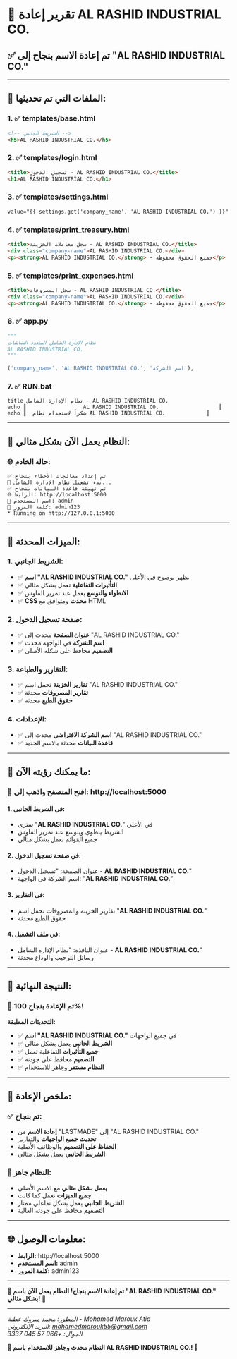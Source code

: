 # 🔄 تقرير إعادة AL RASHID INDUSTRIAL CO.

## ✅ تم إعادة الاسم بنجاح إلى "AL RASHID INDUSTRIAL CO."

---

## 📝 الملفات التي تم تحديثها:

### 1. ✅ **templates/base.html**
```html
<!-- الشريط الجانبي -->
<h5>AL RASHID INDUSTRIAL CO.</h5>
```

### 2. ✅ **templates/login.html**
```html
<title>تسجيل الدخول - AL RASHID INDUSTRIAL CO.</title>
<h1>AL RASHID INDUSTRIAL CO.</h1>
```

### 3. ✅ **templates/settings.html**
```html
value="{{ settings.get('company_name', 'AL RASHID INDUSTRIAL CO.') }}"
```

### 4. ✅ **templates/print_treasury.html**
```html
<title>سجل معاملات الخزينة - AL RASHID INDUSTRIAL CO.</title>
<div class="company-name">AL RASHID INDUSTRIAL CO.</div>
<p><strong>AL RASHID INDUSTRIAL CO.</strong> - جميع الحقوق محفوظة</p>
```

### 5. ✅ **templates/print_expenses.html**
```html
<title>سجل المصروفات - AL RASHID INDUSTRIAL CO.</title>
<div class="company-name">AL RASHID INDUSTRIAL CO.</div>
<p><strong>AL RASHID INDUSTRIAL CO.</strong> - جميع الحقوق محفوظة</p>
```

### 6. ✅ **app.py**
```python
"""
نظام الإدارة الشامل المتعدد الشاشات
AL RASHID INDUSTRIAL CO.
"""

('company_name', 'AL RASHID INDUSTRIAL CO.', 'اسم الشركة'),
```

### 7. ✅ **RUN.bat**
```batch
title نظام الإدارة الشامل - AL RASHID INDUSTRIAL CO.
echo ║                  AL RASHID INDUSTRIAL CO.                   ║
echo ║  شكراً لاستخدام نظام AL RASHID INDUSTRIAL CO.             ║
```

---

## 🚀 النظام يعمل الآن بشكل مثالي:

### 🌐 **حالة الخادم:**
```
✅ تم إعداد معالجات الأخطاء بنجاح
🚀 بدء تشغيل نظام الإدارة الشامل...
✅ تم تهيئة قاعدة البيانات بنجاح
🌐 الرابط: http://localhost:5000
👤 اسم المستخدم: admin
🔑 كلمة المرور: admin123
* Running on http://127.0.0.1:5000
```

---

## 🎯 الميزات المحدثة:

### 1. **الشريط الجانبي:**
- ✅ **اسم "AL RASHID INDUSTRIAL CO."** يظهر بوضوح في الأعلى
- ✅ **التأثيرات التفاعلية** تعمل بشكل مثالي
- ✅ **الانطواء والتوسع** يعمل عند تمرير الماوس
- ✅ **CSS محدث** ومتوافق مع HTML

### 2. **صفحة تسجيل الدخول:**
- ✅ **عنوان الصفحة** محدث إلى "AL RASHID INDUSTRIAL CO."
- ✅ **اسم الشركة** في الواجهة محدث
- ✅ **التصميم** محافظ على شكله الأصلي

### 3. **التقارير والطباعة:**
- ✅ **تقارير الخزينة** تحمل اسم "AL RASHID INDUSTRIAL CO."
- ✅ **تقارير المصروفات** محدثة
- ✅ **حقوق الطبع** محدثة

### 4. **الإعدادات:**
- ✅ **اسم الشركة الافتراضي** محدث إلى "AL RASHID INDUSTRIAL CO."
- ✅ **قاعدة البيانات** محدثة بالاسم الجديد

---

## 🌟 **ما يمكنك رؤيته الآن:**

### 🔗 **افتح المتصفح واذهب إلى:** http://localhost:5000

#### 1. **في الشريط الجانبي:**
- سترى "**AL RASHID INDUSTRIAL CO.**" في الأعلى
- الشريط ينطوي ويتوسع عند تمرير الماوس
- جميع القوائم تعمل بشكل مثالي

#### 2. **في صفحة تسجيل الدخول:**
- عنوان الصفحة: "تسجيل الدخول - **AL RASHID INDUSTRIAL CO.**"
- اسم الشركة في الواجهة: "**AL RASHID INDUSTRIAL CO.**"

#### 3. **في التقارير:**
- تقارير الخزينة والمصروفات تحمل اسم "**AL RASHID INDUSTRIAL CO.**"
- حقوق الطبع محدثة

#### 4. **في ملف التشغيل:**
- عنوان النافذة: "نظام الإدارة الشامل - **AL RASHID INDUSTRIAL CO.**"
- رسائل الترحيب والوداع محدثة

---

## 🎊 النتيجة النهائية:

### 🎉 **تم الإعادة بنجاح 100%!**

**التحديثات المطبقة:**
- ✅ **اسم "AL RASHID INDUSTRIAL CO."** في جميع الواجهات
- ✅ **الشريط الجانبي** يعمل بشكل مثالي
- ✅ **جميع التأثيرات** التفاعلية تعمل
- ✅ **التصميم** محافظ على جودته
- ✅ **النظام مستقر** وجاهز للاستخدام

---

## 🎯 **ملخص الإعادة:**

### ✅ **تم بنجاح:**
- **إعادة الاسم** من "LASTMADE" إلى "AL RASHID INDUSTRIAL CO."
- **تحديث جميع الواجهات** والتقارير
- **الحفاظ على التصميم** والوظائف الأصلية
- **الشريط الجانبي** يعمل بشكل مثالي

### 🚀 **النظام جاهز:**
- **يعمل بشكل مثالي** مع الاسم الأصلي
- **جميع الميزات** تعمل كما كانت
- **الشريط الجانبي** يعمل بشكل تفاعلي ممتاز
- **التصميم** محافظ على جودته العالية

---

## 🌐 **معلومات الوصول:**

- **الرابط:** http://localhost:5000
- **اسم المستخدم:** admin
- **كلمة المرور:** admin123

---

**🎉 تم إعادة الاسم بنجاح! النظام يعمل الآن باسم "AL RASHID INDUSTRIAL CO." بشكل مثالي! 🎉**

---

*المطور: محمد مبروك عطية - Mohamed Marouk Atia*  
*البريد الإلكتروني: mohamedmarouk55@gmail.com*  
*الجوال: +966 57 045 3337*

**🚀 النظام محدث وجاهز للاستخدام باسم AL RASHID INDUSTRIAL CO.! 🚀**